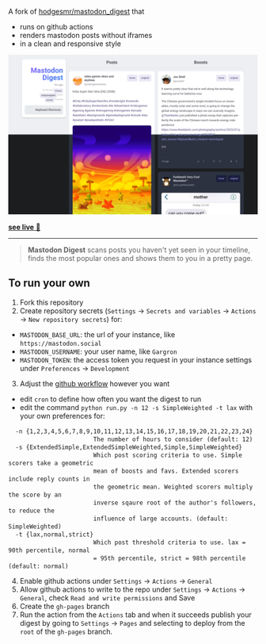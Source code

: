 A fork of [hodgesmr/mastodon_digest](https://github.com/hodgesmr/mastodon_digest) that

- runs on github actions
- renders mastodon posts without iframes
- in a clean and responsive style

![Mastodon Digest](howitlooks.png)

[**see live** 🎉](https://mauforonda.github.io/mastodon_digest/)

---

> **Mastodon Digest** scans posts you haven't yet seen in your timeline, finds the most popular ones and shows them to you in a pretty page. 

## To run your own

1. Fork this repository
2. Create repository secrets (`Settings` → `Secrets and variables` → `Actions` → `New repository secrets`) for:
  - `MASTODON_BASE_URL`: the url of your instance, like `https://mastodon.social`
  - `MASTODON_USERNAME`: your user name, like `Gargron`
  - `MASTODON_TOKEN`: the access token you request in your instance settings under `Preferences` → `Development`
3. Adjust the [github workflow](.github/workflows/update.yml) however you want
  - edit `cron` to define how often you want the digest to run
  - edit the command `python run.py -n 12 -s SimpleWeighted -t lax` with your own preferences for:
```
  -n {1,2,3,4,5,6,7,8,9,10,11,12,13,14,15,16,17,18,19,20,21,22,23,24}
                        The number of hours to consider (default: 12)
  -s {ExtendedSimple,ExtendedSimpleWeighted,Simple,SimpleWeighted}
                        Which post scoring criteria to use. Simple scorers take a geometric
                        mean of boosts and favs. Extended scorers include reply counts in
                        the geometric mean. Weighted scorers multiply the score by an
                        inverse sqaure root of the author's followers, to reduce the
                        influence of large accounts. (default: SimpleWeighted)
  -t {lax,normal,strict}
                        Which post threshold criteria to use. lax = 90th percentile, normal
                        = 95th percentile, strict = 98th percentile (default: normal)
```
4. Enable github actions under `Settings` → `Actions` → `General`
5. Allow github actions to write to the repo under `Settings` → `Actions` → `General`, check `Read and write permissions` and Save
6. Create the `gh-pages` branch
7. Run the action from the `Actions` tab and when it succeeds publish your digest by going to `Settings` → `Pages` and selecting to deploy from the `root` of the `gh-pages` branch.
